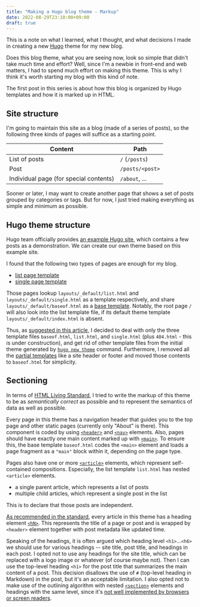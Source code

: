 ```yaml
---
title: "Making a Hugo blog theme - Markup"
date: 2022-08-29T23:10:00+09:00
draft: true
---
```


This is a note on what I learned, what I thought, and what decisions I made in creating a new [Hugo](https://gohugo.io/) theme for my new blog.

Does this blog theme, what you are seeing now, look so simple that didn't take much time and effort? Well, since I'm a newbie in front-end and web matters, I had to spend much effort on making this theme.
This is why I think it's worth starting my blog with this kind of note.

The first post in this series is about how this blog is organized by Hugo templates and how it is marked up in HTML.


## Site structure

I'm going to maintain this site as a blog (made of a series of posts), so the following three kinds of pages will suffice as a starting point.

|Content|Path|
|---|---|
| List of posts |`/` (`/posts`) |
| Post |`/posts/<post>`|
| Individual page (for special contents) | `/about`, ... |

Sooner or later, I may want to create another page that shows a set of posts grouped by categories or tags.
But for now, I just tried making everything as simple and minimum as possible.

## Hugo theme structure

Hugo team officially provides [an example Hugo site](https://github.com/gohugoio/hugoBasicExample), which contains a few posts as a demonstration.
We can create our own theme based on this example site.

I found that the following two types of pages are enough for my blog.

- [list page template](https://gohugo.io/templates/lists/)
- [single page template](https://gohugo.io/templates/single-page-templates/)

Those pages lookup `layouts/_default/list.html` and `layouts/_default/single.html` as a template respectively, and share `layouts/_default/baseof.html` as a [base template](https://gohugo.io/templates/base/).
Notably, the root page `/` will also look into the list template file, if its default theme template `layouts/_default/index.html` is absent.

Thus, as [suggested in this article](https://blog.unresolved.xyz/how-to-make-of-hugo-theme), I decided to deal with only the three template files `baseof.html`, `list.html`, and `single.html` (plus `404.html` - this is under construction), and get rid of other template files from the initial theme generated by [`hugo new theme`](https://gohugo.io/commands/hugo_new_theme/) command.
Furthermore, I removed all the [partial templates](https://gohugo.io/templates/partials/) like a site header or footer and moved those contents to `baseof.html` for simplicity.

## Sectioning

In terms of [HTML Living Standard](https://html.spec.whatwg.org/multipage/),
I tried to write the markup of this theme to be as _semantically correct_ as possible and to represent the semantics of data as well as possible.

Every page in this theme has a navigation header that guides you to the top page and other static pages (currently only "About" is there).
This component is coded by using [`<header>`](https://html.spec.whatwg.org/multipage/sections.html#the-header-element) and [`<nav>`](https://html.spec.whatwg.org/multipage/sections.html#the-nav-element) elements.
Also, pages should have exactly one main content marked up with [`<main>`](https://html.spec.whatwg.org/multipage/grouping-content.html#the-main-element).
To ensure this, the base template `baseof.html` codes the `<main>` element and loads a page fragment as a `"main"` block within it, depending on the page type.

Pages also have one or more [`<article>`](https://html.spec.whatwg.org/multipage/sections.html#the-article-element) elements, which represent self-contained compositions.
Especially, the list template `list.html` has nested `<article>` elements.

- a single parent article, which represents a list of posts
- multiple child articles, which represent a single post in the list

This is to declare that those posts are independent.

[As recommended in the standard](https://html.spec.whatwg.org/multipage/sections.html#the-header-element), every article in this theme has a heading element [`<hN>`](https://html.spec.whatwg.org/multipage/sections.html#the-h1,-h2,-h3,-h4,-h5,-and-h6-elements).
This represents the title of a page or post and is wrapped by `<header>` element together with post metadata like updated time.

Speaking of the headings, it is often argued which heading level `<h1>`...`<h6>` we should use for various headings -- site title, post title, and headings in each post.
I opted not to use any headings for the site title, which can be replaced with a logo image or whatever (of course maybe not).
Then I can use the top-level heading `<h1>` for the post title that summarizes the main content of a post.
This decision disallows the use of `#` (top-level heading in Markdown) in the post, but it's an acceptable limitation.
I also opted not to make use of the outlining algorithm with nested [`<section>`](https://html.spec.whatwg.org/multipage/sections.html#the-section-element) elements and headings with the same level, since it's [not well implemented by browsers or screen readers](https://html5doctor.com/computer-says-no-to-html5-document-outline/).

